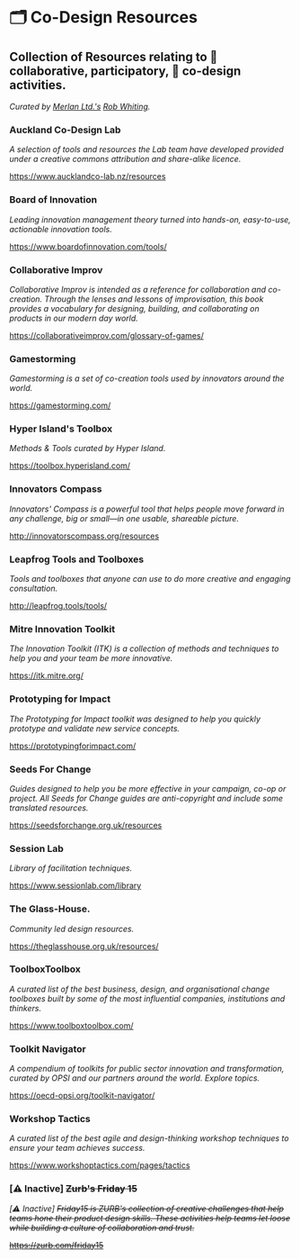 # 🗂 Co-Design Resources
## Collection of Resources relating to 👥 collaborative, participatory, 📝 co-design activities.

_Curated by [Merlan Ltd.'s](https://twitter.com/MerlanHQ/) [Rob Whiting](https://twitter.com/whitingx)._ 

### Auckland Co-Design Lab
_A selection of tools and resources the Lab team have developed provided under a creative commons attribution and share-alike licence._

https://www.aucklandco-lab.nz/resources

### Board of Innovation
_Leading innovation management theory turned into hands-on, easy-to-use, actionable innovation tools._

https://www.boardofinnovation.com/tools/

### Collaborative Improv
_Collaborative Improv is intended as a reference for collaboration and co-creation. Through the lenses and lessons of improvisation, this book provides a vocabulary for designing, building, and collaborating on products in our modern day world._

https://collaborativeimprov.com/glossary-of-games/

### Gamestorming

_Gamestorming is a set of co-creation tools used by innovators around the world._

https://gamestorming.com/

### Hyper Island's Toolbox

_Methods & Tools curated by Hyper Island._

https://toolbox.hyperisland.com/

### Innovators Compass

_Innovators' Compass is a powerful tool that helps people move forward in any challenge, big or small—in one usable, shareable picture._

http://innovatorscompass.org/resources

### Leapfrog Tools and Toolboxes

_Tools and toolboxes that anyone can use to do more creative and engaging consultation._

http://leapfrog.tools/tools/

### Mitre Innovation Toolkit

_The Innovation Toolkit (ITK) is a collection of methods and techniques to help you and your team be more innovative._

https://itk.mitre.org/

### Prototyping for Impact

_The Prototyping for Impact toolkit was designed to help you quickly prototype and validate new service concepts._

https://prototypingforimpact.com/

### Seeds For Change

_Guides designed to help you be more effective in your campaign, co-op or project. All Seeds for Change guides are anti-copyright and include some translated resources._

https://seedsforchange.org.uk/resources

### Session Lab

_Library of facilitation techniques._

https://www.sessionlab.com/library

### The Glass-House.

_Community led design resources._

https://theglasshouse.org.uk/resources/

### ToolboxToolbox

_A curated list of the best business, design, and organisational change toolboxes built by some of the most influential companies, institutions and thinkers._

https://www.toolboxtoolbox.com/

### Toolkit Navigator

_A compendium of toolkits for public sector innovation and transformation, curated by OPSI and our partners around the world. Explore topics._

https://oecd-opsi.org/toolkit-navigator/

### Workshop Tactics 

_A curated list of the best agile and design-thinking workshop techniques to ensure your team achieves success._

https://www.workshoptactics.com/pages/tactics

### [⚠️ Inactive] ~~Zurb's Friday 15~~

_[⚠️ Inactive] ~~Friday15 is ZURB's collection of creative challenges that help teams hone their product design skills. These activities help teams let loose while building a culture of collaboration and trust.~~_

~~https://zurb.com/friday15~~
